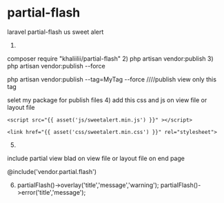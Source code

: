 # partial-flash
laravel partial-flash us sweet alert 


1)
composer require "khaliilii/partial-flash"
2)
php artisan vendor:publish
3)
php artisan vendor:publish --force

php artisan vendor:publish --tag=MyTag --force        ////publish view only this tag

selet my package for publish files
4)
add this css and js on view file or layout file

    <script src="{{ asset('js/sweetalert.min.js') }}" ></script>
    
    <link href="{{ asset('css/sweetalert.min.css') }}" rel="stylesheet">
5)
include partial view blad  on view file or layout file on end page

@include('vendor.partial.flash')

6) 
    partialFlash()->overlay('title','message','warning');
    partialFlash()->error('title','message');
